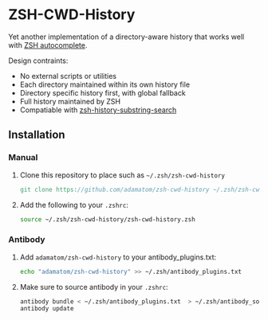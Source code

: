 ZSH-CWD-History
=========================

Yet another implementation of a directory-aware history that works well with [ZSH autocomplete][1].

Design contraints:
* No external scripts or utilities
* Each directory maintained within its own history file
* Directory specific history first, with global fallback
* Full history maintained by ZSH
* Compatiable with [zsh-history-substring-search][2]

## Installation

### Manual
1. Clone this repository to place such as `~/.zsh/zsh-cwd-history`

    ```v
    git clone https://github.com/adamatom/zsh-cwd-history ~/.zsh/zsh-cwd-history
    ```

2. Add the following to your `.zshrc`:

    ```sh
    source ~/.zsh/zsh-cwd-history/zsh-cwd-history.zsh
    ```


### Antibody
1. Add `adamatom/zsh-cwd-history` to your antibody_plugins.txt:

    ```sh
    echo "adamatom/zsh-cwd-history" >> ~/.zsh/antibody_plugins.txt
    ```
2. Make sure to source antibody in your `.zshrc`:

    ```sh
    antibody bundle < ~/.zsh/antibody_plugins.txt  > ~/.zsh/antibody_sourceables.zsh
    antibody update
    ```


[1]: https://github.com/zsh-users/zsh-autosuggestions
[2]: https://github.com/zsh-users/zsh-history-substring-search
